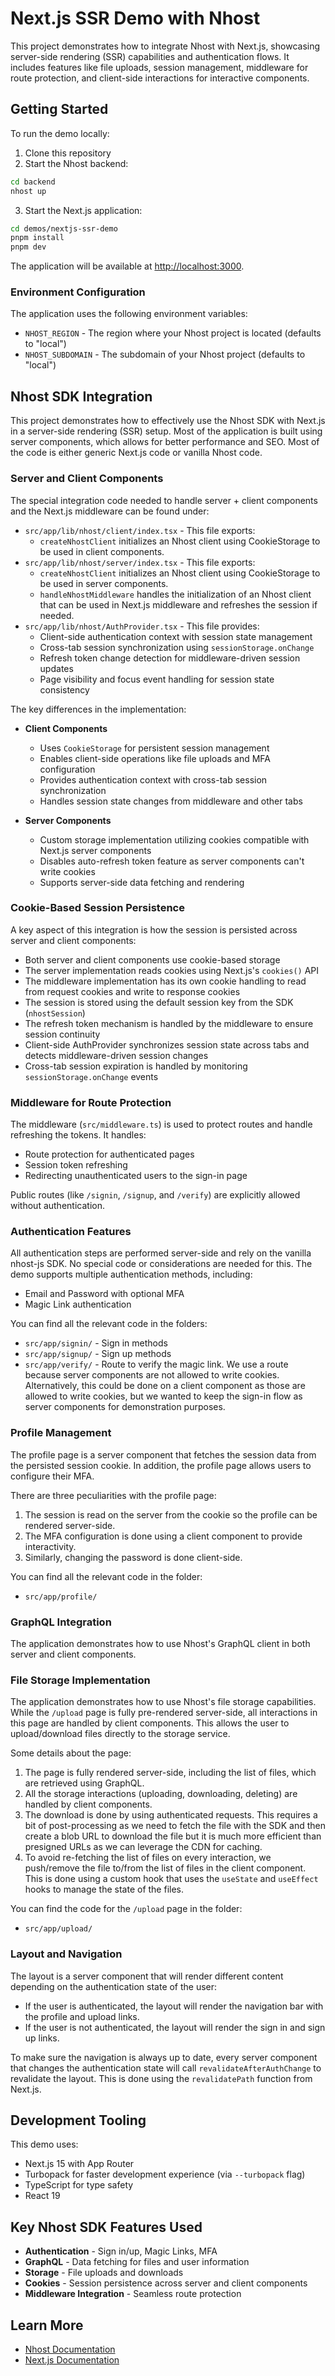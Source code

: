 # Next.js SSR Demo with Nhost

This project demonstrates how to integrate Nhost with Next.js, showcasing server-side rendering (SSR) capabilities and authentication flows. It includes features like file uploads, session management, middleware for route protection, and client-side interactions for interactive components.

## Getting Started

To run the demo locally:

1. Clone this repository
2. Start the Nhost backend:

```bash
cd backend
nhost up
```

3. Start the Next.js application:

```bash
cd demos/nextjs-ssr-demo
pnpm install
pnpm dev
```

The application will be available at [http://localhost:3000](http://localhost:3000).

### Environment Configuration

The application uses the following environment variables:

- `NHOST_REGION` - The region where your Nhost project is located (defaults to "local")
- `NHOST_SUBDOMAIN` - The subdomain of your Nhost project (defaults to "local")

## Nhost SDK Integration

This project demonstrates how to effectively use the Nhost SDK with Next.js in a server-side rendering (SSR) setup. Most of the application is built using server components, which allows for better performance and SEO. Most of the code is either generic Next.js code or vanilla Nhost code.

### Server and Client Components

The special integration code needed to handle server + client components and the Next.js middleware can be found under:

- `src/app/lib/nhost/client/index.tsx` - This file exports:
  - `createNhostClient` initializes an Nhost client using CookieStorage to be used in client components.
- `src/app/lib/nhost/server/index.tsx` - This file exports:
  - `createNhostClient` initializes an Nhost client using CookieStorage to be used in server components.
  - `handleNhostMiddleware` handles the initialization of an Nhost client that can be used in Next.js middleware and refreshes the session if needed.
- `src/app/lib/nhost/AuthProvider.tsx` - This file provides:
  - Client-side authentication context with session state management
  - Cross-tab session synchronization using `sessionStorage.onChange`
  - Refresh token change detection for middleware-driven session updates
  - Page visibility and focus event handling for session state consistency

The key differences in the implementation:

- **Client Components**

  - Uses `CookieStorage` for persistent session management
  - Enables client-side operations like file uploads and MFA configuration
  - Provides authentication context with cross-tab session synchronization
  - Handles session state changes from middleware and other tabs

- **Server Components**
  - Custom storage implementation utilizing cookies compatible with Next.js server components
  - Disables auto-refresh token feature as server components can't write cookies
  - Supports server-side data fetching and rendering

### Cookie-Based Session Persistence

A key aspect of this integration is how the session is persisted across server and client components:

- Both server and client components use cookie-based storage
- The server implementation reads cookies using Next.js's `cookies()` API
- The middleware implementation has its own cookie handling to read from request cookies and write to response cookies
- The session is stored using the default session key from the SDK (`nhostSession`)
- The refresh token mechanism is handled by the middleware to ensure session continuity
- Client-side AuthProvider synchronizes session state across tabs and detects middleware-driven session changes
- Cross-tab session expiration is handled by monitoring `sessionStorage.onChange` events

### Middleware for Route Protection

The middleware (`src/middleware.ts`) is used to protect routes and handle refreshing the tokens. It handles:

- Route protection for authenticated pages
- Session token refreshing
- Redirecting unauthenticated users to the sign-in page

Public routes (like `/signin`, `/signup`, and `/verify`) are explicitly allowed without authentication.

### Authentication Features

All authentication steps are performed server-side and rely on the vanilla nhost-js SDK. No special code or considerations are needed for this. The demo supports multiple authentication methods, including:

- Email and Password with optional MFA
- Magic Link authentication

You can find all the relevant code in the folders:

- `src/app/signin/` - Sign in methods
- `src/app/signup/` - Sign up methods
- `src/app/verify/` - Route to verify the magic link. We use a route because server components are not allowed to write cookies. Alternatively, this could be done on a client component as those are allowed to write cookies, but we wanted to keep the sign-in flow as server components for demonstration purposes.

### Profile Management

The profile page is a server component that fetches the session data from the persisted session cookie. In addition, the profile page allows users to configure their MFA.

There are three peculiarities with the profile page:

1. The session is read on the server from the cookie so the profile can be rendered server-side.
2. The MFA configuration is done using a client component to provide interactivity.
3. Similarly, changing the password is done client-side.

You can find all the relevant code in the folder:

- `src/app/profile/`

### GraphQL Integration

The application demonstrates how to use Nhost's GraphQL client in both server and client components.

### File Storage Implementation

The application demonstrates how to use Nhost's file storage capabilities. While the `/upload` page is fully pre-rendered server-side, all interactions in this page are handled by client components. This allows the user to upload/download files directly to the storage service.

Some details about the page:

1. The page is fully rendered server-side, including the list of files, which are retrieved using GraphQL.
2. All the storage interactions (uploading, downloading, deleting) are handled by client components.
3. The download is done by using authenticated requests. This requires a bit of post-processing as we need to fetch the file with the SDK and then create a blob URL to download the file but it is much more efficient than presigned URLs as we can leverage the CDN for caching.
4. To avoid re-fetching the list of files on every interaction, we push/remove the file to/from the list of files in the client component. This is done using a custom hook that uses the `useState` and `useEffect` hooks to manage the state of the files.

You can find the code for the `/upload` page in the folder:

- `src/app/upload/`

### Layout and Navigation

The layout is a server component that will render different content depending on the authentication state of the user:

- If the user is authenticated, the layout will render the navigation bar with the profile and upload links.
- If the user is not authenticated, the layout will render the sign in and sign up links.

To make sure the navigation is always up to date, every server component that changes the authentication state will call `revalidateAfterAuthChange` to revalidate the layout. This is done using the `revalidatePath` function from Next.js.

## Development Tooling

This demo uses:

- Next.js 15 with App Router
- Turbopack for faster development experience (via `--turbopack` flag)
- TypeScript for type safety
- React 19

## Key Nhost SDK Features Used

- **Authentication** - Sign in/up, Magic Links, MFA
- **GraphQL** - Data fetching for files and user information
- **Storage** - File uploads and downloads
- **Cookies** - Session persistence across server and client components
- **Middleware Integration** - Seamless route protection

## Learn More

- [Nhost Documentation](https://docs.nhost.io)
- [Next.js Documentation](https://nextjs.org/docs)
